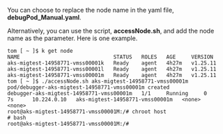 You can choose to replace the node name in the yaml file, **debugPod_Manual.yaml**.

Alternatively, you can use the script, **accessNode.sh**, and add the node name as the parameter. Here is one example.
```
tom [ ~ ]$ k get node
NAME                              STATUS   ROLES   AGE     VERSION
aks-migtest-14958771-vmss00001k   Ready    agent   4h27m   v1.25.11
aks-migtest-14958771-vmss00001l   Ready    agent   4h27m   v1.25.11
aks-migtest-14958771-vmss00001m   Ready    agent   4h27m   v1.25.11
tom [ ~ ]$ ./accessNode.sh aks-migtest-14958771-vmss00001m
pod/debugger-aks-migtest-14958771-vmss00001m created
debugger-aks-migtest-14958771-vmss00001m   1/1     Running     0          7s      10.224.0.10   aks-migtest-14958771-vmss00001m   <none>           <none>
root@aks-migtest-14958771-vmss00001M:/# chroot host
# bash
root@aks-migtest-14958771-vmss00001M:/# 
```
